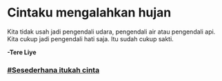 # Cintaku mengalahkan hujan

Kita tidak usah jadi pengendali udara, pengendali air atau pengendali api. Kita cukup jadi pengendali hati saja.
Itu sudah cukup sakti.

**-Tere Liye**


### [#Sesederhana itukah cinta]()




